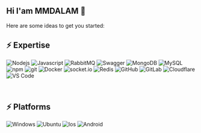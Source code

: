 ## Hi I'am MMDALAM 👋

Here are some ideas to get you started:
<br>

## ⚡ Expertise
<p>
  
  ![Nodejs](https://img.shields.io/static/v1?style=for-the-badge&message=Node.js&color=339933&logo=Node.js&logoColor=FFFFFF&label=)
  ![Javascript](https://img.shields.io/badge/JavaScript-F7DF1E?style=for-the-badge&logo=javascript&logoColor=black)
  ![RabbitMQ](https://img.shields.io/static/v1?style=for-the-badge&message=RabbitMQ&color=FF6600&logo=RabbitMQ&logoColor=FFFFFF&label=)
  ![Swagger](https://img.shields.io/static/v1?style=for-the-badge&message=Swagger&color=222222&logo=Swagger&logoColor=85EA2D&label=)
  ![MongoDB](https://img.shields.io/badge/-MongoDB-13aa52?style=flat-square&logo=mongodb&logoColor=white)
  ![MySQL](https://img.shields.io/badge/-MySQL-F87822?style=flat-square&logo=mysql&logoColor=336791)
  ![npm](https://img.shields.io/badge/-NPM-CB3837?style=flat-square&logo=npm&logoColor=white)
  ![git](https://img.shields.io/badge/-Git-F05032?style=flat-square&logo=git&logoColor=white)
  ![Docker](https://img.shields.io/badge/-Docker-46a2f1?style=flat-square&logo=docker&logoColor=white)
  ![socket.io](https://img.shields.io/badge/-Socket.io-ffffff?style=flat-square&logo=socket.io&logoColor=black)
  ![Redis](https://img.shields.io/badge/-Redis-B02727?style=flat-square&logo=redis&logoColor=white)
  ![GitHub](https://img.shields.io/badge/-GitHub-181717?style=flat-square&logo=github)
  ![GitLab](https://img.shields.io/badge/-GitLab-FCA121?style=flat-square&logo=gitlab)
  ![Cloudflare](https://img.shields.io/badge/Cloudflare-F38020?style=flat-square&logo=Cloudflare&logoColor=white)
  ![VS Code](https://img.shields.io/badge/Visual_Studio_Code-0078D4?style=flat-square&logo=visual%20studio%20code&logoColor=white)

</p>


<br>

## ⚡ Platforms
  ![Windows](https://img.shields.io/badge/Windows-0078D6?style=for-the-badge&logo=windows&logoColor=white)
  ![Ubuntu](https://img.shields.io/badge/Ubuntu-E95420?style=for-the-badge&logo=ubuntu&logoColor=white)
  ![Ios](https://img.shields.io/badge/iOS-000000?style=for-the-badge&logo=apple&logoColor=white)
  ![Android](https://img.shields.io/badge/Android-0078D6?style=for-the-badge&logo=Android&logoColor=white)
  
